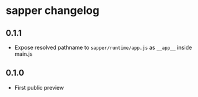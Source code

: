 # sapper changelog

## 0.1.1

* Expose resolved pathname to `sapper/runtime/app.js` as `__app__` inside main.js

## 0.1.0

* First public preview